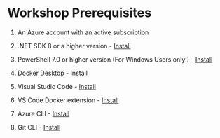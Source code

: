 # Workshop Prerequisites

1. An Azure account with an active subscription

2. .NET SDK 8 or a higher version - [Install](https://dotnet.microsoft.com/download)

3. PowerShell 7.0 or higher version (For Windows Users only!) - [Install](https://learn.microsoft.com/powershell/scripting/install/installing-powershell-on-windows?view=powershell-7.4#installing-the-msi-package)

4. Docker Desktop - [Install](https://docs.docker.com/desktop/install/windows-install/)

5. Visual Studio Code - [Install](https://code.visualstudio.com/)

6. VS Code Docker extension - [Install](https://marketplace.visualstudio.com/items?itemName=ms-azuretools.vscode-docker)

7. Azure CLI - [Install](https://docs.microsoft.com/cli/azure/install-azure-cli)

8. Git CLI - [Install](https://git-scm.com/)